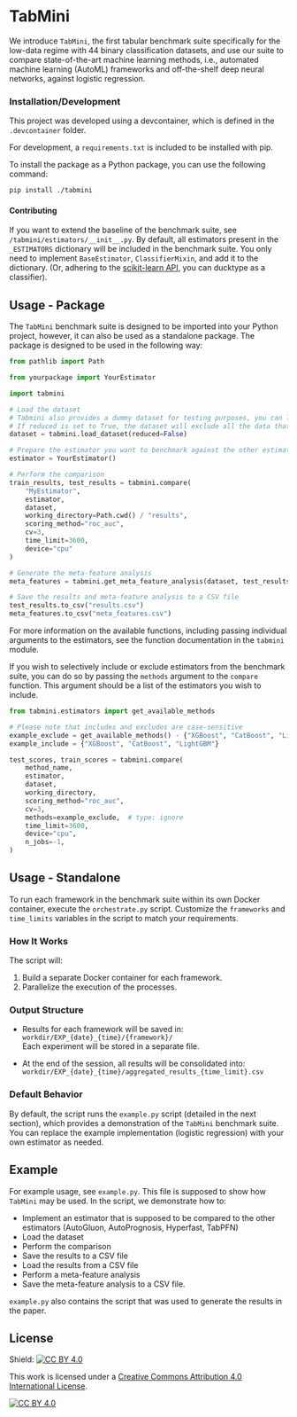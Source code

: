 # TabMini

We introduce `TabMini`, the first tabular benchmark suite specifically for the low-data regime with 44 binary 
classification datasets, and use our suite to compare state-of-the-art machine learning methods, 
i.e., automated machine learning (AutoML) frameworks and off-the-shelf deep neural networks, 
against logistic regression.

### Installation/Development

This project was developed using a devcontainer, which is defined in the `.devcontainer` folder.

For development, a `requirements.txt` is included to be installed with pip.

To install the package as a Python package, you can use the following command:

```bash
pip install ./tabmini
```

#### Contributing

If you want to extend the baseline of the benchmark suite, see `/tabmini/estimators/__init__.py`.
By default, all estimators present in the `_ESTIMATORS` dictionary will be included in the benchmark suite.
You only need to implement `BaseEstimator`, `ClassifierMixin`, and add it to the dictionary.
(Or, adhering to the [scikit-learn API](https://scikit-learn.org/stable/developers/develop.html#rolling-your-own-estimator), you can ducktype as a classifier).

## Usage - Package

The `TabMini` benchmark suite is designed to be imported into your Python project, however, it can also be used as a
standalone package. The package is designed to be used in the following way:

```python
from pathlib import Path

from yourpackage import YourEstimator

import tabmini

# Load the dataset
# Tabmini also provides a dummy dataset for testing purposes, you can load it with tabmini.load_dummy_dataset() 
# If reduced is set to True, the dataset will exclude all the data that has been used to meta-train TabPFN
dataset = tabmini.load_dataset(reduced=False)

# Prepare the estimator you want to benchmark against the other estimators
estimator = YourEstimator()

# Perform the comparison
train_results, test_results = tabmini.compare(
    "MyEstimator",
    estimator,
    dataset,
    working_directory=Path.cwd() / "results",
    scoring_method="roc_auc",
    cv=3,
    time_limit=3600,
    device="cpu"
)

# Generate the meta-feature analysis
meta_features = tabmini.get_meta_feature_analysis(dataset, test_results, "MyEstimator", correlation_method="spearman")

# Save the results and meta-feature analysis to a CSV file
test_results.to_csv("results.csv")
meta_features.to_csv("meta_features.csv")
```

For more information on the available functions, including passing individual arguments to the estimators, 
see the function documentation in the `tabmini` module.

If you wish to selectively include or exclude estimators from the benchmark suite, you can do so by passing the
`methods` argument to the `compare` function. This argument should be a list of the estimators you wish to include.

```python
from tabmini.estimators import get_available_methods

# Please note that includes and excludes are case-sensitive
example_exclude = get_available_methods() - {"XGBoost", "CatBoost", "LightGBM"}
example_include = {"XGBoost", "CatBoost", "LightGBM"}

test_scores, train_scores = tabmini.compare(
    method_name,
    estimator,
    dataset,
    working_directory,
    scoring_method="roc_auc",
    cv=3,
    methods=example_exclude,  # type: ignore
    time_limit=3600,
    device="cpu",
    n_jobs=-1,
)
```

## Usage - Standalone

To run each framework in the benchmark suite within its own Docker container, execute the `orchestrate.py` script. Customize the `frameworks` and `time_limits` variables in the script to match your requirements.

### How It Works

The script will:
1. Build a separate Docker container for each framework.
2. Parallelize the execution of the processes.

### Output Structure

- Results for each framework will be saved in:  
  `workdir/EXP_{date}_{time}/{framework}/`  
  Each experiment will be stored in a separate file.

- At the end of the session, all results will be consolidated into:  
  `workdir/EXP_{date}_{time}/aggregated_results_{time_limit}.csv`

### Default Behavior

By default, the script runs the `example.py` script (detailed in the next section), which provides a demonstration of the `TabMini` benchmark suite. You can replace the example implementation (logistic regression) with your own estimator as needed.

## Example

For example usage, see `example.py`. This file is supposed to show how 
`TabMini` may be used. In the script, we demonstrate how to:

- Implement an estimator that is supposed to be compared to the other estimators (AutoGluon, AutoPrognosis, Hyperfast, TabPFN)
- Load the dataset
- Perform the comparison
- Save the results to a CSV file
- Load the results from a CSV file
- Perform a meta-feature analysis
- Save the meta-feature analysis to a CSV file.

`example.py` also contains the script that was used to generate the results in the paper.

## License

Shield: [![CC BY 4.0][cc-by-shield]][cc-by]

This work is licensed under a
[Creative Commons Attribution 4.0 International License][cc-by].

[![CC BY 4.0][cc-by-image]][cc-by]

[cc-by]: http://creativecommons.org/licenses/by/4.0/
[cc-by-image]: https://i.creativecommons.org/l/by/4.0/88x31.png
[cc-by-shield]: https://img.shields.io/badge/License-CC%20BY%204.0-lightgrey.svg
